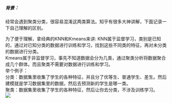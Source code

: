 ##### 背景：
经常会遇到聚类分类，很容易混淆这两类算法。知乎有很多大神讲解，下面记录一下自己理解的区别。    
>
为了便于理解，拿经典的KNN和Kmeans来讲:
KNN属于监督学习，类别是已知的，通过对已知分类的数据进行训练和学习，找到这些不同类的特征，再对未分类的数据进行分类。  
Kmeans属于非监督学习，事先不知道数据会分为几类，通过聚类分析将数据聚合成几个群体。而且聚类不需要对数据进行训练和学习。  
举个例子：  
分类：数据集里收集了学生的各种特征，并且分了优等生、普通学生、差生。然后建模就是学习数据集里的数据，然后去预测新的学生是哪一类。  
聚类：数据集里收集了学生的各种特征，然后让你去分类，不涉及训练学习。  
![](https://ss0.bdstatic.com/70cFvHSh_Q1YnxGkpoWK1HF6hhy/it/u=3782765150,1637116088&fm=26&gp=0.jpg)

